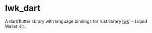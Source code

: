 # lwk_dart

A dart/flutter library with language bindings for rust library [lwk](https://github.com/Blockstream/lwk)` - Liquid Wallet Kit.

